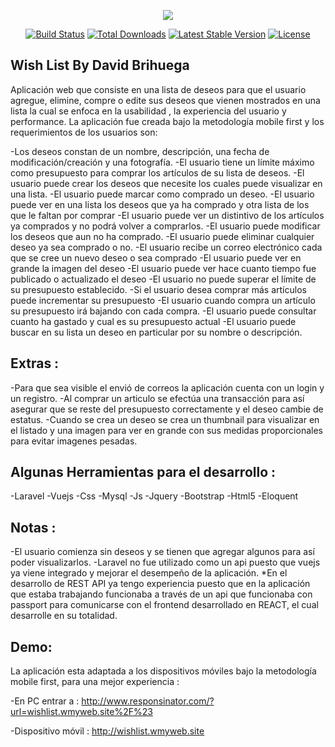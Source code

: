 <p align="center"><img src="https://laravel.com/assets/img/components/logo-laravel.svg"></p>

<p align="center">
<a href="https://travis-ci.org/laravel/framework"><img src="https://travis-ci.org/laravel/framework.svg" alt="Build Status"></a>
<a href="https://packagist.org/packages/laravel/framework"><img src="https://poser.pugx.org/laravel/framework/d/total.svg" alt="Total Downloads"></a>
<a href="https://packagist.org/packages/laravel/framework"><img src="https://poser.pugx.org/laravel/framework/v/stable.svg" alt="Latest Stable Version"></a>
<a href="https://packagist.org/packages/laravel/framework"><img src="https://poser.pugx.org/laravel/framework/license.svg" alt="License"></a>
</p>

## Wish List By David Brihuega

Aplicación web que consiste en una lista de deseos para que el usuario agregue, elimine, compre o edite sus deseos que vienen mostrados en una lista la cual se enfoca en la usabilidad , la experiencia del usuario y performance.
La aplicación fue creada bajo la metodología mobile first y los requerimientos de los usuarios son: 

-Los deseos constan de un nombre, descripción, una fecha de modificación/creación y una fotografía.
-El usuario tiene un límite máximo como presupuesto para comprar los artículos de su lista de deseos.
-El usuario puede crear los deseos que necesite los cuales puede visualizar en una lista.
-El usuario puede marcar como comprado un deseo.
-El usuario puede ver en una lista los deseos que ya ha comprado y otra lista de los que le faltan por comprar
-El usuario puede ver un distintivo de los artículos ya comprados y no podrá volver a comprarlos.
-El usuario puede modificar los deseos que aun no ha comprado.
-El usuario puede eliminar cualquier deseo ya sea comprado o no.
-El usuario recibe un correo electrónico cada que se cree un nuevo deseo o sea comprado
-El usuario puede ver en grande la imagen del deseo
-El usuario puede ver hace cuanto tiempo fue publicado o actualizado el deseo 
-El usuario no puede superar el límite de su presupuesto establecido.
-Si el usuario desea comprar más artículos puede incrementar su presupuesto
-El usuario cuando compra un artículo su presupuesto irá bajando con cada compra.
-El usuario puede consultar cuanto ha gastado y cual es su presupuesto actual
-El usuario puede buscar en su lista un deseo en particular por su nombre o descripción.

## Extras :

-Para que sea visible el envió de correos la aplicación cuenta con un login y un registro.
-Al comprar un articulo se efectúa una transacción para así asegurar que se reste del presupuesto correctamente y el deseo cambie de estatus.
-Cuando se crea un deseo se crea un thumbnail para visualizar en el listado y una imagen para ver en grande con sus medidas proporcionales para evitar imagenes pesadas.

## Algunas Herramientas para el desarrollo :

-Laravel
-Vuejs
-Css
-Mysql
-Js
-Jquery
-Bootstrap
-Html5
-Eloquent

## Notas :

-El usuario comienza sin deseos y se tienen que agregar algunos para así poder visualizarlos.
-Laravel no fue utilizado como un api puesto que vuejs ya viene integrado y mejorar el desempeño de la aplicación.
*En el desarrollo de REST API ya tengo experiencia puesto que en la aplicación que estaba trabajando funcionaba a través de un api que funcionaba con passport para comunicarse con el frontend desarrollado en REACT, el cual desarrolle en su totalidad.

## Demo:

La aplicación esta adaptada a los dispositivos móviles bajo la metodología mobile first, para una mejor experiencia :

-En PC entrar a : 
http://www.responsinator.com/?url=wishlist.wmyweb.site%2F%23

-Dispositivo móvil : 
http://wishlist.wmyweb.site
